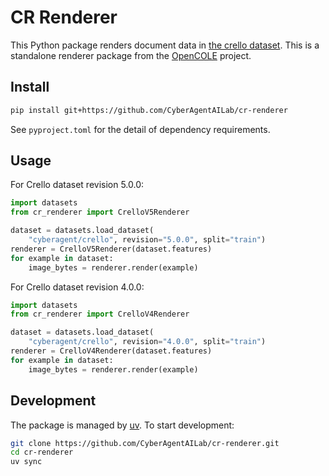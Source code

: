 # CR Renderer

This Python package renders document data in [the crello dataset](https://huggingface.co/datasets/cyberagent/crello). This is a standalone renderer package from the [OpenCOLE](https://github.com/CyberAgentAILab/OpenCOLE) project.

## Install

```bash
pip install git+https://github.com/CyberAgentAILab/cr-renderer
```

See `pyproject.toml` for the detail of dependency requirements.

## Usage

For Crello dataset revision 5.0.0:

```python
import datasets
from cr_renderer import CrelloV5Renderer

dataset = datasets.load_dataset(
    "cyberagent/crello", revision="5.0.0", split="train")
renderer = CrelloV5Renderer(dataset.features)
for example in dataset:
    image_bytes = renderer.render(example)
```

For Crello dataset revision 4.0.0:

```python
import datasets
from cr_renderer import CrelloV4Renderer

dataset = datasets.load_dataset(
    "cyberagent/crello", revision="4.0.0", split="train")
renderer = CrelloV4Renderer(dataset.features)
for example in dataset:
    image_bytes = renderer.render(example)
```

## Development

The package is managed by [uv](https://github.com/astral-sh/uv). To start development:

```bash
git clone https://github.com/CyberAgentAILab/cr-renderer.git
cd cr-renderer
uv sync
```
